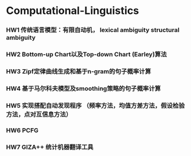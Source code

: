 # Computational-Linguistics
### HW1 传统语言模型：有限自动机， lexical ambiguity structural ambiguity

### HW2  Bottom-up Chart以及Top-down Chart (Earley)算法

### HW3 Zipf定律曲线生成和基于n-gram的句子概率计算

### HW4 基于**马尔科夫模型**及**smoothing策略的句子概率计算**

### HW5 实现**搭配自动发现程序** （频率方法，均值方差方法，假设检验方法，点对互信息方法）

### HW6 PCFG

### HW7 GIZA++ 统计机器翻译工具

